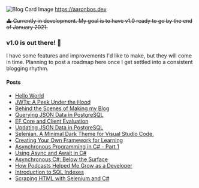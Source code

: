 ![Blog Card Image](https://aaronbos.dev/static/card-logo.png)
https://aaronbos.dev

~~⚠️ Currently in development. My goal is to have v1.0 ready to go by the end of January 2021.~~

### v1.0 is out there! 🚀 

I have some features and improvements I'd like to make, but they will come in time. Planning to post a roadmap here once I get settled into a consistent blogging rhythm.

#### Posts

- [Hello World](https://aaronbos.dev/posts/hello-world)
- [JWTs: A Peek Under the Hood](https://aaronbos.dev/posts/jwt-under-the-hood)
- [Behind the Scenes of Making my Blog](https://aaronbos.dev/posts/blog-behind-the-scenes)
- [Querying JSON Data in PostgreSQL](https://aaronbos.dev/posts/query-postgresql-json)
- [EF Core and Client Evaluation](https://aaronbos.dev/posts/efcore-client-evaluation)
- [Updating JSON Data in PostgreSQL](https://aaronbos.dev/posts/update-json-postgresql)
- [Selenian. A Minimal Dark Theme for Visual Studio Code.](https://aaronbos.dev/posts/selenian-vs-code-theme)
- [Creating Your Own Framework for Learning](https://aaronbos.dev/posts/learning-framework)
- [Asynchronous Programming in C# - Part 1](https://aaronbos.dev/posts/async-csharp-pt1)
- [Using Async and Await in C#](https://aaronbos.dev/posts/async-await-csharp)
- [Asynchronous C#: Below the Surface](https://aaronbos.dev/posts/async-csharp-below-surface)
- [How Podcasts Helped Me Grow as a Developer](https://aaronbos.dev/posts/software-podcast-dev-growth)
- [Introduction to SQL Indexes](https://aaronbos.dev/posts/sql-index-introduction)
- [Scraping HTML with Selenium and C#](https://aaronbos.dev/posts/selenium-csharp-scraping)
